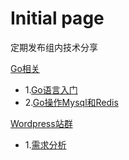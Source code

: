 # Initial page

定期发布组内技术分享

[Go相关](broken-reference)

* 1.[Go语言入门](go/go-yu-yan-ru-men-zhi-nan.md)
* 2.[Go操作Mysql和Redis](go/go-cao-zuo-mysql-he-redis.md)

[Wordpress站群](broken-reference)

* 1.[需求分析](wordpress-zhan-qun/xu-qiu-fen-xi.md)

